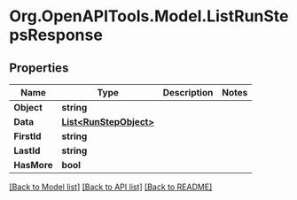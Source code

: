# Org.OpenAPITools.Model.ListRunStepsResponse

## Properties

Name | Type | Description | Notes
------------ | ------------- | ------------- | -------------
**Object** | **string** |  | 
**Data** | [**List&lt;RunStepObject&gt;**](RunStepObject.md) |  | 
**FirstId** | **string** |  | 
**LastId** | **string** |  | 
**HasMore** | **bool** |  | 

[[Back to Model list]](../README.md#documentation-for-models) [[Back to API list]](../README.md#documentation-for-api-endpoints) [[Back to README]](../README.md)

